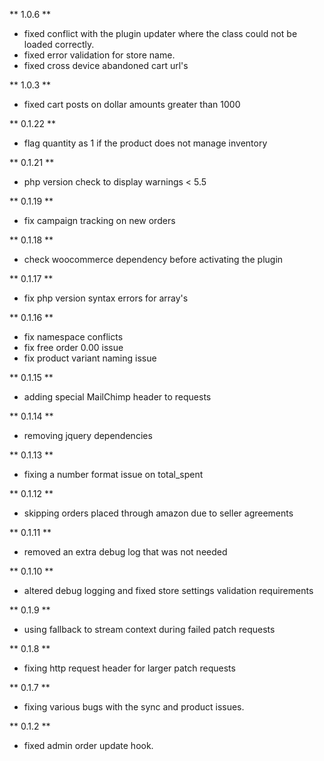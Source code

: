 ** 1.0.6 **
* fixed conflict with the plugin updater where the class could not be loaded correctly.
* fixed error validation for store name.
* fixed cross device abandoned cart url's

** 1.0.3 **
* fixed cart posts on dollar amounts greater than 1000

** 0.1.22 **
* flag quantity as 1 if the product does not manage inventory

** 0.1.21 **
* php version check to display warnings < 5.5

** 0.1.19 **
* fix campaign tracking on new orders

** 0.1.18 **
* check woocommerce dependency before activating the plugin

** 0.1.17 **
* fix php version syntax errors for array's

** 0.1.16 **
* fix namespace conflicts
* fix free order 0.00 issue
* fix product variant naming issue

** 0.1.15 **
* adding special MailChimp header to requests

** 0.1.14 **
* removing jquery dependencies

** 0.1.13 **
* fixing a number format issue on total_spent

** 0.1.12 **
* skipping orders placed through amazon due to seller agreements

** 0.1.11 **
* removed an extra debug log that was not needed

** 0.1.10 **
* altered debug logging and fixed store settings validation requirements

** 0.1.9 **
* using fallback to stream context during failed patch requests

** 0.1.8 **
* fixing http request header for larger patch requests

** 0.1.7 **
* fixing various bugs with the sync and product issues.

** 0.1.2 **
* fixed admin order update hook.
